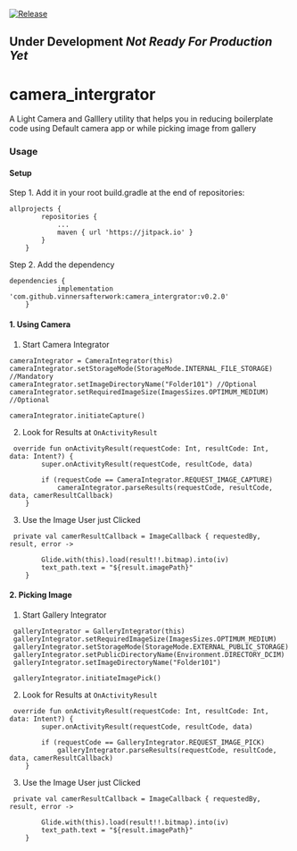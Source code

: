 [![Release](https://jitpack.io/v/vinnersafterwork/camera_intergrator.svg)](https://jitpack.io/#vinnersafterwork/camera_intergrator)


## Under Development *Not Ready For Production Yet*

# camera_intergrator
A Light Camera and Galllery utility that helps you in reducing boilerplate code using Default camera app or while picking image from gallery

### Usage

#### Setup

Step 1. Add it in your root build.gradle at the end of repositories:

```
allprojects {
		repositories {
			...
			maven { url 'https://jitpack.io' }
		}
	}
```

Step 2. Add the dependency
```
dependencies {
	        implementation 'com.github.vinnersafterwork:camera_intergrator:v0.2.0'
	}
```


#### 1. Using Camera

1. Start Camera Integrator
```
cameraIntegrator = CameraIntegrator(this)
cameraIntegrator.setStorageMode(StorageMode.INTERNAL_FILE_STORAGE) //Mandatory
cameraIntegrator.setImageDirectoryName("Folder101") //Optional
cameraIntegrator.setRequiredImageSize(ImagesSizes.OPTIMUM_MEDIUM) //Optional
 
cameraIntegrator.initiateCapture()
```

2. Look for Results at ```OnActivityResult```

```
 override fun onActivityResult(requestCode: Int, resultCode: Int, data: Intent?) {
        super.onActivityResult(requestCode, resultCode, data)

        if (requestCode == CameraIntegrator.REQUEST_IMAGE_CAPTURE)
            cameraIntegrator.parseResults(requestCode, resultCode, data, camerResultCallback)
    }
```

3. Use the Image User just Clicked

```
 private val camerResultCallback = ImageCallback { requestedBy, result, error ->

        Glide.with(this).load(result!!.bitmap).into(iv)
        text_path.text = "${result.imagePath}"
    }
```


#### 2. Picking Image

1. Start Gallery Integrator
```
 galleryIntegrator = GalleryIntegrator(this)
 galleryIntegrator.setRequiredImageSize(ImagesSizes.OPTIMUM_MEDIUM)
 galleryIntegrator.setStorageMode(StorageMode.EXTERNAL_PUBLIC_STORAGE)
 galleryIntegrator.setPublicDirectoryName(Environment.DIRECTORY_DCIM)
 galleryIntegrator.setImageDirectoryName("Folder101")

 galleryIntegrator.initiateImagePick()

```

2. Look for Results at ```OnActivityResult```

```
 override fun onActivityResult(requestCode: Int, resultCode: Int, data: Intent?) {
        super.onActivityResult(requestCode, resultCode, data)

        if (requestCode == GalleryIntegrator.REQUEST_IMAGE_PICK)
            galleryIntegrator.parseResults(requestCode, resultCode, data, camerResultCallback)
    }
```

3. Use the Image User just Clicked

```
 private val camerResultCallback = ImageCallback { requestedBy, result, error ->

        Glide.with(this).load(result!!.bitmap).into(iv)
        text_path.text = "${result.imagePath}"
    }
```
